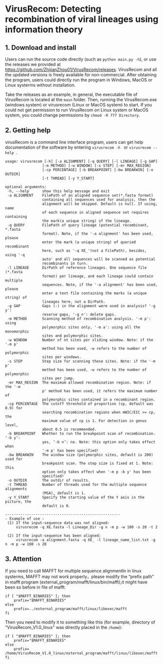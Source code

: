 # VirusRecom: Detecting recombination of viral lineages using information theory

## 1. Download and install
Users can run the source code directly (such as ```python main.py -h```), or use the releases we provided at https://github.com/ZhijianZhou01/VirusRecom/releases. VirusRecom and all the updated versions is freely available for non-commercial. After obtaining the program, users could directly run the program in Windows, MacOS or Linux systerms without installation.

Take the releases as an example, in general, the executable file of VirusRecom is located at the  ```main``` folder. Then, running the VirusRecom.exe (windows system) or virusrecom (Linux or MacOS system) to start. If you could not get permission to run VirusRecom on Linux system or MacOS system, you could change permissions by ```chmod -R 777 Directory```. 


## 2. Getting help
virusRecom is a command line interface program, users can get help documentation of the software by entering  ```virusrecom -h ``` or  ```virusrecom --help ```. 

 ```
usage: virusrecom [-h] [-a ALIGNMENT] [-q QUERY] [-l LINEAGE] [-g GAP]
                  [-m METHOD] [-w WINDOW] [-s STEP] [-mr MAX_REGION]
                  [-cp PERCENTAGE] [-b BREAKPOINT] [-bw BREAKWIN] [-o OUTDIR]
                  [-t THREAD] [-y Y_START]

optional arguments:
  -h, --help      show this help message and exit
  -a ALIGNMENT    FilePath of an aligned sequence set(*.fasta format)
                  containing all sequences used for analysis, then the
                  alignment will be skipped. Default is null. If using, name
                  of each sequence in aligned sequence set requires containing
                  the mark(a unique string) of the lineage.
  -q QUERY        FilePath of query lineage (potential recombinant, *.fasta
                  format). Note, if the '-a alignment' has been used, please
                  enter the mark (a unique string) of queried recombinant
                  here, such as '-q XE_'(not a FilePath), besides, using '-q
                  auto' and all sequences will be scanned as potential
                  recombinants in turn.
  -l LINEAGE      DirPath of reference lineages. One sequence file (*.fasta
                  format) per lineage, and each lineage could contain multiple
                  sequences. Note, if the '-a alignment' has been used, please
                  enter a text file containing the marks (a unique string) of
                  lineages here, not a DirPath.
  -g GAP          Gaps (-) in the alignment were used in analysis? '-g y':
                  reserve gaps, '-g n': delete gaps.
  -m METHOD       Scanning method of recombination analysis. '-m p': using
                  polymorphic sites only, '-m a': using all the monomorphic
                  sites and polymorphic sites.
  -w WINDOW       Number of nt sites per sliding window. Note: if the '-m p'
                  method has been used, -w refers to the number of polymorphic
                  sites per windows.
  -s STEP         Step size for scanning these sites. Note: if the '-m p'
                  method has been used, -w refers to the number of polymorphic
                  sites per jump.
  -mr MAX_REGION  The maximum allowed recombination region. Note: if the '-m
                  p' method has been used, it refers the maximum number of
                  polymorphic sites contained in a recombinant region.
  -cp PERCENTAGE  The cutoff threshold of proportion (cp, default was 0.9) for
                  searching recombination regions when mWIC/EIC >= cp, the
                  maximum value of cp is 1. For detection in genus level,
                  about 0.5 is recommended.
  -b BREAKPOINT   Whether to run the breakpoint scan of recombination. ‘-b y’:
                  yes, ‘-b n’: no. Note: this option only takes effect when
                  '-m p' has been specified!
  -bw BREAKWIN    The window size (polymorphic sites, default is 200) used for
                  breakpoint scan. The step size is fixed at 1. Note: this
                  option only takes effect when '-m p -b y' has been
                  specified!
  -o OUTDIR       The outdir of results.
  -t THREAD       Number of threads used for the multiple sequence alignments
                  (MSA), default is 1.
  -y Y_START      Specify the starting value of the Y axis in the picture, the
                  default is 0.

-----------------------------------------------------
☆ Example of use ☆
  (1) If the input-sequence data was not aligned:
      virusrecom -q XE.fasta -l Lineage_Dir -g n -m p -w 100 -s 20 -t 2

  (2) If the input-sequence has been aligned:
      virusrecom -a alignment.fasta -q XE_ -l lineage_name_list.txt -g n -m p -w 100 -s 20
 ```

## 3. Attention
If you need to call MAFFT for multiple sequence alignmentIn in linux systerms, MAFFT may not work properly，please modify the “prefix path” in mafft program (external_program/mafft/linux/bin/mafft),it might have been so before in file of mafft:

```
if [ "$MAFFT_BINARIES" ]; then
	prefix="$MAFFT_BINARIES"
else        
	prefix=../external_program/mafft/linux/libexec/mafft
fi
```

Then you need to modify it to something like this (for example, directory of "VirusRecom_V1.0_linux" was directly placed in the ```/home```):

```
if [ "$MAFFT_BINARIES" ]; then
	prefix="$MAFFT_BINARIES"
else        
	prefix= /home/VirusRecom_V1.0_linux/external_program/mafft/linux/libexec/mafft
fi
```

